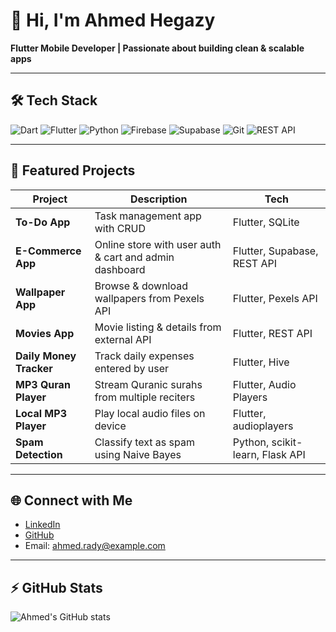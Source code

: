 # 👋 Hi, I'm Ahmed Hegazy

**Flutter Mobile Developer | Passionate about building clean & scalable apps**

---

## 🛠 Tech Stack

![Dart](https://img.shields.io/badge/Dart-0175C2?style=for-the-badge&logo=dart&logoColor=white)
![Flutter](https://img.shields.io/badge/Flutter-02569B?style=for-the-badge&logo=flutter&logoColor=white)
![Python](https://img.shields.io/badge/Python-3776AB?style=for-the-badge&logo=python&logoColor=white)
![Firebase](https://img.shields.io/badge/Firebase-FFCA28?style=for-the-badge&logo=firebase&logoColor=black)
![Supabase](https://img.shields.io/badge/Supabase-3ECF8E?style=for-the-badge&logo=supabase&logoColor=white)
![Git](https://img.shields.io/badge/Git-F05032?style=for-the-badge&logo=git&logoColor=white)
![REST API](https://img.shields.io/badge/REST_API-FF6C37?style=for-the-badge&logo=rest-api&logoColor=white)

---

## 📱 Featured Projects

| Project | Description | Tech |
|---------|-------------|------|
| **To-Do App** | Task management app with CRUD | Flutter, SQLite |
| **E-Commerce App** | Online store with user auth & cart and admin dashboard | Flutter, Supabase, REST API |
| **Wallpaper App** | Browse & download wallpapers from Pexels API | Flutter, Pexels API |
| **Movies App** | Movie listing & details from external API | Flutter, REST API |
| **Daily Money Tracker** | Track daily expenses entered by user | Flutter, Hive |
| **MP3 Quran Player** | Stream Quranic surahs from multiple reciters | Flutter, Audio Players | API
| **Local MP3 Player** | Play local audio files on device | Flutter, audioplayers | 
| **Spam Detection** | Classify text as spam using Naive Bayes | Python, scikit-learn, Flask API |

---

## 🌐 Connect with Me

- [LinkedIn](https://www.linkedin.com/in/ahmedradyhegazy)
- [GitHub](https://github.com/ahmed4r)  
- Email: ahmed.rady@example.com

---

## ⚡ GitHub Stats

![Ahmed's GitHub stats](https://github-readme-stats.vercel.app/api?username=ahmed4r&show_icons=true&theme=dark)

